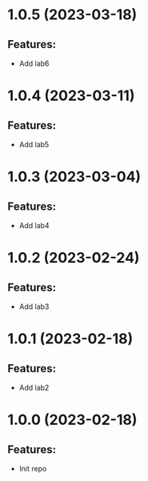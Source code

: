 # 1.0.5 (2023-03-18)
## Features: 
* Add lab6

# 1.0.4 (2023-03-11)
## Features: 
* Add lab5

# 1.0.3 (2023-03-04)
## Features: 
* Add lab4

# 1.0.2 (2023-02-24)
## Features: 
* Add lab3

# 1.0.1 (2023-02-18)
## Features: 
* Add lab2

# 1.0.0 (2023-02-18)
## Features: 
* Init repo




